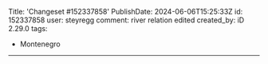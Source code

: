 Title: 'Changeset #152337858'
PublishDate: 2024-06-06T15:25:33Z
id: 152337858
user: steyregg
comment: river relation edited
created_by: iD 2.29.0
tags:
- Montenegro

---
